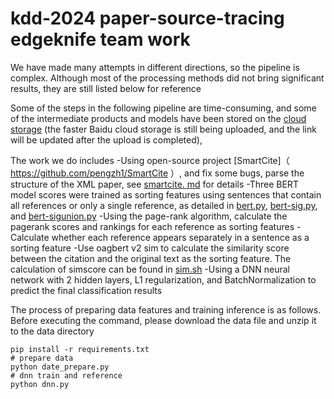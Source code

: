 # kdd-2024 paper-source-tracing edgeknife team work

We have made many attempts in different directions, so the  pipeline is  complex. Although most of the processing methods did not bring significant results, they are still listed below for reference

Some of the steps in the following pipeline are time-consuming, and some of the intermediate products and models have been stored on the [cloud storage](https://jupyterg6mrhfonqbcs.app.featurize.cn/files/data.zip?_xsrf=2%7Cd99d61f9%7C361a5e85026090fd207bee3d40393da4%7C1718280108) (the faster Baidu cloud storage is still being uploaded, and the link will be updated after the upload is completed),

The work we do includes
-Using open-source project [SmartCite]（ https://github.com/pengzh1/SmartCite ）, and fix some bugs, parse the structure of the XML paper, see [smartcite. md](smartcite.md) for details
-Three BERT model scores were trained as sorting features using sentences that contain all references or only a single reference, as detailed in [bert.py](bert.py), [bert-sig.py](bert-sig.py), and [bert-sigunion.py](bert-sigunion.py)
-Using the page-rank algorithm, calculate the pagerank scores and rankings for each reference as sorting features
-Calculate whether each reference appears separately in a sentence as a sorting feature
-Use oagbert v2 sim to calculate the similarity score between the citation and the original text as the sorting feature. The calculation of simscore can be found in [sim.sh](sim.sh)
-Using a DNN neural network with 2 hidden layers, L1 regularization, and BatchNormalization to predict the final classification results



The process of preparing data features and training inference is as follows. Before executing the command, please download the data file and unzip it to the data directory
```shell
pip install -r requirements.txt
# prepare data
python date_prepare.py
# dnn train and reference
python dnn.py
```
